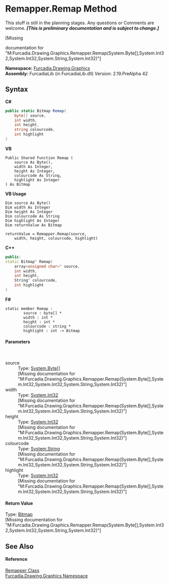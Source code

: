 # Remapper.Remap Method 
This stuff is still in the planning stages. Any questions or Comments are welcome. _**\[This is preliminary documentation and is subject to change.\]**_

\[Missing <summary> documentation for "M:Furcadia.Drawing.Graphics.Remapper.Remap(System.Byte[],System.Int32,System.Int32,System.String,System.Int32)"\]

**Namespace:**&nbsp;<a href="N_Furcadia_Drawing_Graphics">Furcadia.Drawing.Graphics</a><br />**Assembly:**&nbsp;FurcadiaLib (in FurcadiaLib.dll) Version: 2.19.PreAlpha 42

## Syntax

**C#**<br />
``` C#
public static Bitmap Remap(
	byte[] source,
	int width,
	int height,
	string colourcode,
	int highlight
)
```

**VB**<br />
``` VB
Public Shared Function Remap ( 
	source As Byte(),
	width As Integer,
	height As Integer,
	colourcode As String,
	highlight As Integer
) As Bitmap
```

**VB Usage**<br />
``` VB Usage
Dim source As Byte()
Dim width As Integer
Dim height As Integer
Dim colourcode As String
Dim highlight As Integer
Dim returnValue As Bitmap

returnValue = Remapper.Remap(source, 
	width, height, colourcode, highlight)
```

**C++**<br />
``` C++
public:
static Bitmap^ Remap(
	array<unsigned char>^ source, 
	int width, 
	int height, 
	String^ colourcode, 
	int highlight
)
```

**F#**<br />
``` F#
static member Remap : 
        source : byte[] * 
        width : int * 
        height : int * 
        colourcode : string * 
        highlight : int -> Bitmap 

```


#### Parameters
&nbsp;<dl><dt>source</dt><dd>Type: <a href="http://msdn2.microsoft.com/en-us/library/yyb1w04y" target="_blank">System.Byte</a>[]<br />\[Missing <param name="source"/> documentation for "M:Furcadia.Drawing.Graphics.Remapper.Remap(System.Byte[],System.Int32,System.Int32,System.String,System.Int32)"\]</dd><dt>width</dt><dd>Type: <a href="http://msdn2.microsoft.com/en-us/library/td2s409d" target="_blank">System.Int32</a><br />\[Missing <param name="width"/> documentation for "M:Furcadia.Drawing.Graphics.Remapper.Remap(System.Byte[],System.Int32,System.Int32,System.String,System.Int32)"\]</dd><dt>height</dt><dd>Type: <a href="http://msdn2.microsoft.com/en-us/library/td2s409d" target="_blank">System.Int32</a><br />\[Missing <param name="height"/> documentation for "M:Furcadia.Drawing.Graphics.Remapper.Remap(System.Byte[],System.Int32,System.Int32,System.String,System.Int32)"\]</dd><dt>colourcode</dt><dd>Type: <a href="http://msdn2.microsoft.com/en-us/library/s1wwdcbf" target="_blank">System.String</a><br />\[Missing <param name="colourcode"/> documentation for "M:Furcadia.Drawing.Graphics.Remapper.Remap(System.Byte[],System.Int32,System.Int32,System.String,System.Int32)"\]</dd><dt>highlight</dt><dd>Type: <a href="http://msdn2.microsoft.com/en-us/library/td2s409d" target="_blank">System.Int32</a><br />\[Missing <param name="highlight"/> documentation for "M:Furcadia.Drawing.Graphics.Remapper.Remap(System.Byte[],System.Int32,System.Int32,System.String,System.Int32)"\]</dd></dl>

#### Return Value
Type: <a href="http://msdn2.microsoft.com/en-us/library/4e7y164x" target="_blank">Bitmap</a><br />\[Missing <returns> documentation for "M:Furcadia.Drawing.Graphics.Remapper.Remap(System.Byte[],System.Int32,System.Int32,System.String,System.Int32)"\]

## See Also


#### Reference
<a href="T_Furcadia_Drawing_Graphics_Remapper">Remapper Class</a><br /><a href="N_Furcadia_Drawing_Graphics">Furcadia.Drawing.Graphics Namespace</a><br />